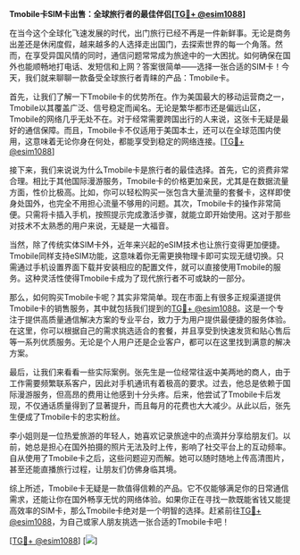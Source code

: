 **Tmobile卡SIM卡出售：全球旅行者的最佳伴侣[[TG💪+ @esim1088](https://t.me/s/esim1088)]**

在当今这个全球化飞速发展的时代，出门旅行已经不再是一件新鲜事。无论是商务出差还是休闲度假，越来越多的人选择走出国门，去探索世界的每一个角落。然而，在享受异国风情的同时，通信问题常常成为旅途中的一大困扰。如何确保在国外也能顺畅地打电话、发短信和上网？答案很简单——选择一张合适的SIM卡！今天，我们就来聊聊一款备受全球旅行者青睐的产品：Tmobile卡。

首先，让我们了解一下Tmobile卡的优势所在。作为美国最大的移动运营商之一，Tmobile以其覆盖广泛、信号稳定而闻名。无论是繁华都市还是偏远山区，Tmobile的网络几乎无处不在。对于经常需要跨国出行的人来说，这张卡无疑是最好的通信保障。而且，Tmobile卡不仅适用于美国本土，还可以在全球范围内使用，这意味着无论你身在何处，都能享受到稳定的网络连接。[[TG💪+ @esim1088](https://t.me/s/esim1088)]

接下来，我们来说说为什么Tmobile卡是旅行者的最佳选择。首先，它的资费非常合理。相比于其他国际漫游服务，Tmobile卡的价格更加亲民，尤其是在数据流量方面，性价比极高。比如，你可以轻松购买一张包含大量流量的套餐卡，这样即使身处国外，也完全不用担心流量不够用的问题。其次，Tmobile卡的操作非常简便。只需将卡插入手机，按照提示完成激活步骤，就能立即开始使用。这对于那些对技术不太熟悉的用户来说，无疑是一大福音。

当然，除了传统实体SIM卡外，近年来兴起的eSIM技术也让旅行变得更加便捷。Tmobile同样支持eSIM功能，这意味着你无需更换物理卡即可实现无缝切换。只需通过手机设置界面下载并安装相应的配置文件，就可以直接使用Tmobile的服务。这种灵活性使得Tmobile卡成为了现代旅行者不可或缺的一部分。

那么，如何购买Tmobile卡呢？其实非常简单。现在市面上有很多正规渠道提供Tmobile卡的销售服务，其中就包括我们提到的[TG💪+ @esim1088](https://t.me/s/esim1088)。这是一个专注于提供高质量通信解决方案的专业平台，致力于为用户提供最便捷的服务体验。在这里，你可以根据自己的需求挑选适合的套餐，并且享受到快速发货和贴心售后等一系列优质服务。无论是个人用户还是企业客户，都可以在这里找到满意的解决方案。

最后，让我们来看看一些实际案例。张先生是一位经常往返中美两地的商人，由于工作需要频繁联系客户，因此对手机通讯有着极高的要求。过去，他总是依赖于国际漫游服务，但高昂的费用让他感到十分头疼。后来，他尝试了Tmobile卡后发现，不仅通话质量得到了显著提升，而且每月的花费也大大减少。从此以后，张先生便成了Tmobile卡的忠实粉丝。

李小姐则是一位热爱旅游的年轻人，她喜欢记录旅途中的点滴并分享给朋友们。以前，她总是担心在国外拍摄的照片无法及时上传，影响了社交平台上的互动频率。自从使用了Tmobile卡之后，这些问题迎刃而解。她可以随时随地上传高清图片，甚至还能直播旅行过程，让朋友们仿佛身临其境。

综上所述，Tmobile卡无疑是一款值得信赖的产品。它不仅能够满足你的日常通信需求，还能让你在国外畅享无忧的网络体验。如果你正在寻找一款既能省钱又能提高效率的SIM卡，那么Tmobile卡绝对是一个明智的选择。赶紧前往[TG💪+ @esim1088](https://t.me/s/esim1088)，为自己或家人朋友挑选一张合适的Tmobile卡吧！

[[TG💪+ @esim1088](https://t.me/s/esim1088)] [![](https://i.postimg.cc/4NQfJmqS/Snipaste-2025-05-13-00-14-12.png)]